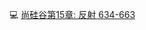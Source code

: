 :computer: [尚硅谷第15章: 反射 634-663](https://www.bilibili.com/video/BV1Kb411W75N?p=636&vd_source=c6866d088ad067762877e4b6b23ab9df)
